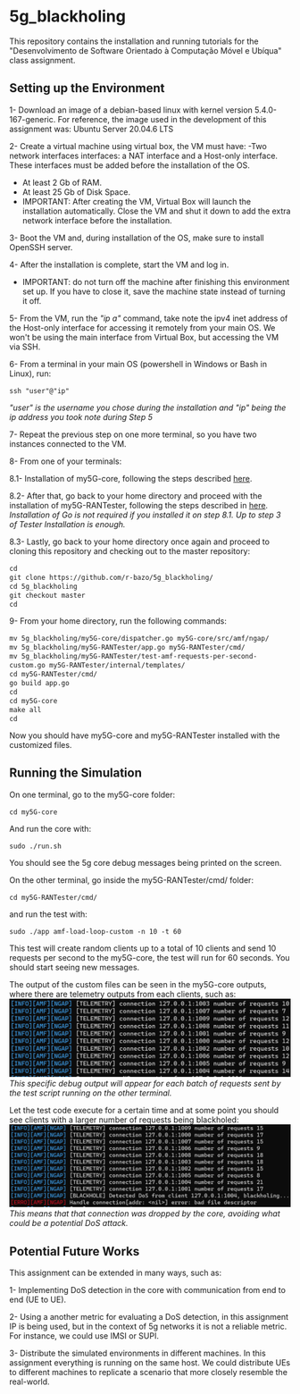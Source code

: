 # 5g_blackholing

This repository contains the installation and running tutorials for the "Desenvolvimento de Software Orientado à Computação Móvel e Ubíqua" class assignment.


## Setting up the Environment

1- Download an image of a debian-based linux with kernel version 5.4.0-167-generic. For reference, the image used in the development of this assignment was: Ubuntu Server 20.04.6 LTS

2- Create a virtual machine using virtual box, the VM must have:
-Two network interfaces interfaces: a NAT interface and a Host-only interface. These interfaces must be added before the installation of the OS. 

- At least 2 Gb of RAM.
- At least 25 Gb of Disk Space.
- IMPORTANT: After creating the VM, Virtual Box will launch the installation automatically. Close the VM and shut it down to add the extra network interface before the installation.

3- Boot the VM and, during installation of the OS, make sure to install OpenSSH server.

4- After the installation is complete, start the VM and log in.
- IMPORTANT: do not turn off the machine after finishing this environment set up. If you have to close it, save the machine state instead of turning it off.
	

5- From the VM, run the *"ip a"* command, take note the ipv4 inet address of the Host-only interface for accessing it remotely from your main OS. We won't be using the main interface from Virtual Box, but accessing the VM via SSH.

6- From a terminal in your main OS (powershell in Windows or Bash in Linux), run:
```
ssh "user"@"ip"
```
*"user" is the username you chose during the installation and "ip" being the ip address you took note during Step 5*

7- Repeat the previous step on one more terminal, so you have two instances connected to the VM.

8- From one of your terminals:

8.1- Installation of my5G-core, following the steps described [here](https://github.com/my5G/my5G-core/wiki/Install-from-source).

8.2- After that, go back to your home directory and proceed with the installation of my5G-RANTester, following the steps described in [here](https://github.com/my5G/my5G-RANTester/wiki/Install-from-source).
	*Installation of Go is not required if you installed it on step 8.1. Up to step 3 of Tester Installation is enough.*

8.3- Lastly, go back to your home directory once again and proceed to cloning this repository and checking out to the master repository:
```
cd
git clone https://github.com/r-bazo/5g_blackholing/
cd 5g_blackholing
git checkout master
cd
```

9- From your home directory, run the following commands:
```
mv 5g_blackholing/my5G-core/dispatcher.go my5G-core/src/amf/ngap/
mv 5g_blackholing/my5G-RANTester/app.go my5G-RANTester/cmd/
mv 5g_blackholing/my5G-RANTester/test-amf-requests-per-second-custom.go my5G-RANTester/internal/templates/
cd my5G-RANTester/cmd/
go build app.go
cd
cd my5G-core
make all
cd
```

Now you should have my5G-core and my5G-RANTester installed with the customized files.

## Running the Simulation

On one terminal, go to the my5G-core folder:
```
cd my5G-core
```

And run the core with:
```
sudo ./run.sh
```

You should see the 5g core debug messages being printed on the screen.

On the other terminal, go inside the my5G-RANTester/cmd/ folder:
```
cd my5G-RANTester/cmd/
```
and run the test with: 
```
sudo ./app amf-load-loop-custom -n 10 -t 60
```
This test will create random clients up to a total of 10 clients and send 10 requests per second to the my5G-core, the test will run for 60 seconds. You should start seeing new messages.

The output of the custom files can be seen in the my5G-core outputs, where there are telemetry outputs from each clients, such as:
![This specific debug output will appear for each batch of requests sent by the test script running on the other terminal.](telemetry.png)
*This specific debug output will appear for each batch of requests sent by the test script running on the other terminal.*


Let the test code execute for a certain time and at some point you should see clients with a larger number of requests being blackholed:
![This means that that connection was dropped by the core, avoiding what could be a potential DoS attack.](blackhole.png)
*This means that that connection was dropped by the core, avoiding what could be a potential DoS attack.*


## Potential Future Works

This assignment can be extended in many ways, such as:

1- Implementing DoS detection in the core with communication from end to end (UE to UE).

2- Using a another metric for evaluating a DoS detection, in this assignment IP is being used, but in the context of 5g networks it is not a reliable metric. For instance, we could use IMSI or SUPI.

3- Distribute the simulated environments in different machines. In this assignment everything is running on the same host. We could distribute UEs to different machines to replicate a scenario that more closely resemble the real-world.
